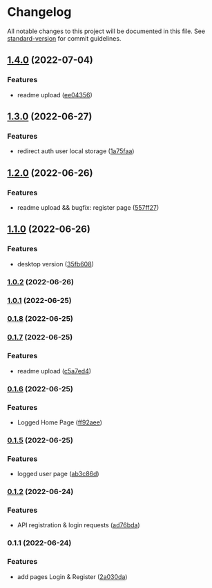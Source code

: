 # Changelog

All notable changes to this project will be documented in this file. See [standard-version](https://github.com/conventional-changelog/standard-version) for commit guidelines.

## [1.4.0](https://github.com/Kenzie-Academy-Brasil-Developers/react-entrega-s2-kenzie-hub-fabiojcp/compare/v1.3.0...v1.4.0) (2022-07-04)


### Features

* readme upload ([ee04356](https://github.com/Kenzie-Academy-Brasil-Developers/react-entrega-s2-kenzie-hub-fabiojcp/commit/ee04356892c428ea0077ca27b8b4aa068b19a9fa))

## [1.3.0](https://github.com/Kenzie-Academy-Brasil-Developers/react-entrega-s2-kenzie-hub-fabiojcp/compare/v1.2.0...v1.3.0) (2022-06-27)


### Features

* redirect auth user local storage ([1a75faa](https://github.com/Kenzie-Academy-Brasil-Developers/react-entrega-s2-kenzie-hub-fabiojcp/commit/1a75faa18462a722bc3deb4d01841fb49c52649e))

## [1.2.0](https://github.com/Kenzie-Academy-Brasil-Developers/react-entrega-s2-kenzie-hub-fabiojcp/compare/v1.1.0...v1.2.0) (2022-06-26)


### Features

* readme upload && bugfix: register page ([557ff27](https://github.com/Kenzie-Academy-Brasil-Developers/react-entrega-s2-kenzie-hub-fabiojcp/commit/557ff27bf36607fadeb0e41ba48220cf07a0de8a))

## [1.1.0](https://github.com/Kenzie-Academy-Brasil-Developers/react-entrega-s2-kenzie-hub-fabiojcp/compare/v1.0.2...v1.1.0) (2022-06-26)


### Features

* desktop version ([35fb608](https://github.com/Kenzie-Academy-Brasil-Developers/react-entrega-s2-kenzie-hub-fabiojcp/commit/35fb608e7ffcc839e9833342aa35a0151fb89c05))

### [1.0.2](https://github.com/Kenzie-Academy-Brasil-Developers/react-entrega-s2-kenzie-hub-fabiojcp/compare/v1.0.1...v1.0.2) (2022-06-26)

### [1.0.1](https://github.com/Kenzie-Academy-Brasil-Developers/react-entrega-s2-kenzie-hub-fabiojcp/compare/v0.1.8...v1.0.1) (2022-06-25)

### [0.1.8](https://github.com/Kenzie-Academy-Brasil-Developers/react-entrega-s2-kenzie-hub-fabiojcp/compare/v0.1.7...v0.1.8) (2022-06-25)

### [0.1.7](https://github.com/Kenzie-Academy-Brasil-Developers/react-entrega-s2-kenzie-hub-fabiojcp/compare/v0.1.6...v0.1.7) (2022-06-25)


### Features

* readme upload ([c5a7ed4](https://github.com/Kenzie-Academy-Brasil-Developers/react-entrega-s2-kenzie-hub-fabiojcp/commit/c5a7ed468f5d1e8b2efa34eeddfeb86f997e4819))

### [0.1.6](https://github.com/Kenzie-Academy-Brasil-Developers/react-entrega-s2-kenzie-hub-fabiojcp/compare/v0.1.5...v0.1.6) (2022-06-25)


### Features

* Logged Home Page ([ff92aee](https://github.com/Kenzie-Academy-Brasil-Developers/react-entrega-s2-kenzie-hub-fabiojcp/commit/ff92aeee03c8af26604a94876136228a589b7414))

### [0.1.5](https://github.com/Kenzie-Academy-Brasil-Developers/react-entrega-s2-kenzie-hub-fabiojcp/compare/v0.1.4...v0.1.5) (2022-06-25)


### Features

* logged user page ([ab3c86d](https://github.com/Kenzie-Academy-Brasil-Developers/react-entrega-s2-kenzie-hub-fabiojcp/commit/ab3c86d1f4a174a73da047d6e1b621d6216f7ed2))

### [0.1.2](https://github.com/Kenzie-Academy-Brasil-Developers/react-entrega-s2-kenzie-hub-fabiojcp/compare/v0.1.1...v0.1.2) (2022-06-24)


### Features

* API registration & login requests ([ad76bda](https://github.com/Kenzie-Academy-Brasil-Developers/react-entrega-s2-kenzie-hub-fabiojcp/commit/ad76bdae33b52190d80abeb2b4532eae54c7fdb9))

### 0.1.1 (2022-06-24)


### Features

* add pages Login & Register ([2a030da](https://github.com/Kenzie-Academy-Brasil-Developers/react-entrega-s2-kenzie-hub-fabiojcp/commit/2a030da74bcc3ec4f743371085ee0b037862fa99))
